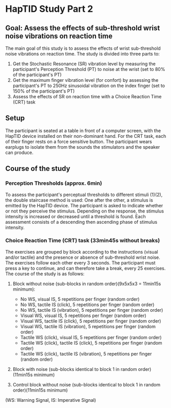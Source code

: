 # HapTID Study Part 2

## Goal: Assess the effects of sub-threshold wrist noise vibrations on reaction time

The main goal of this study is to assess the effects of wrist sub-threshold noise vibrations on reaction time.
The study is divided into three parts to:
1. Get the Stochastic Resonance (SR) vibration level by measuring the participant's Perception Threshold (PT) to noise at the wrist (set to 80% of the participant's PT)
2. Get the maximum finger vibration level (for confort) by assessing the participant's PT to 250Hz sinusoidal vibration on the index finger (set to 150% of the participant's PT)
3. Assess the effects of SR on reaction time with a Choice Reaction Time (CRT) task

## Setup
The participant is seated at a table in front of a computer screen, with the HapTID device installed on their non-dominant hand.
For the CRT task, each of their finger rests on a force sensitive button.
The participant wears earplugs to isolate them from the sounds the stimulators and the speaker can produce.

## Course of the study

### Perception Thresholds (approx. 6min)
To assess the participant's perceptual thresholds to different stimuli (1)(2), the double staircase method is used:
One after the other, a stimulus is emitted by the HapTID device.
The participant is asked to indicate whether or not they perceive the stimulus.
Depending on the response, the stimulus intensity is increased or decreased until a threshold is found.
Each assessment consists of a descending then ascending phase of stimulus intensity.

### Choice Reaction Time (CRT) task (33min45s without breaks)
The exercises are grouped by block according to the instructions (visual and/or tactile) and the presence or absence of sub-threshold wrist noise.
The exercises follow each other every 3 seconds.
The participant must press a key to continue, and can therefore take a break, every 25 exercises.
The course of the study is as follows:

1. Block without noise (sub-blocks in random order)(9x5x5x3 = 11min15s minimum):
    - No WS, visual IS, 5 repetitions per finger (random order)
    - No WS, tactile IS (click), 5 repetitions per finger (random order)
    - No WS, tactile IS (vibration), 5 repetitions per finger (random order)
    - Visual WS, visual IS, 5 repetitions per finger (random order)
    - Visual WS, tactile IS (click), 5 repetitions per finger (random order)
    - Visual WS, tactile IS (vibration), 5 repetitions per finger (random order)
    - Tactile WS (click), visual IS, 5 repetitions per finger (random order)  
    - Tactile WS (click), tactile IS (click), 5 repetitions per finger (random order)
    - Tactile WS (click), tactile IS (vibration), 5 repetitions per finger (random order)

2. Block with noise (sub-blocks identical to block 1 in random order)(11min15s minimum)

3. Control block without noise (sub-blocks identical to block 1 in random order)(11min15s minimum)

(WS: Warning Signal, IS: Imperative Signal)